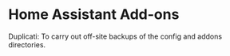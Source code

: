# Home Assistant Add-ons

Duplicati: To carry out off-site backups of the config and addons directories.
